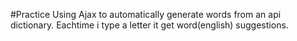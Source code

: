 #Practice
Using Ajax to automatically generate words from an api dictionary. Eachtime i type a letter it get word(english) suggestions.
